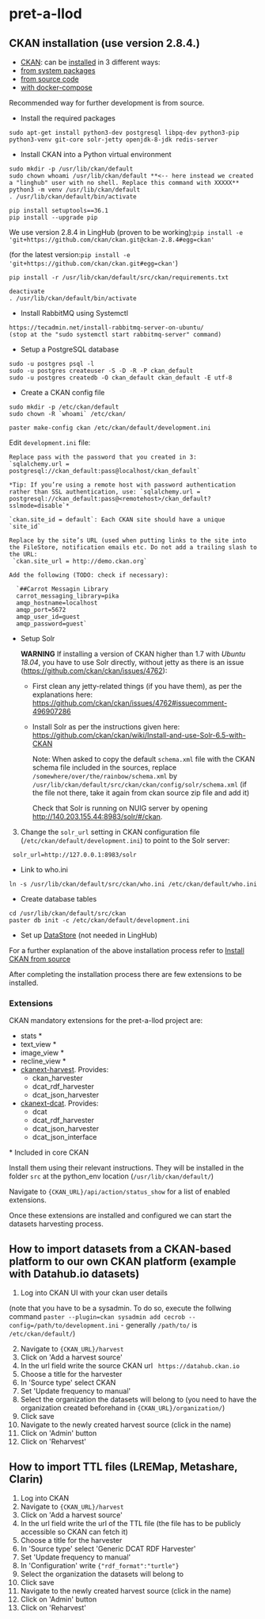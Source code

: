 # pret-a-llod
## CKAN installation (use version 2.8.4.)
- [CKAN](https://ckan.org/): can be [installed](https://ckan.org/download-and-install/) in 3 different ways:
- [from system packages](https://docs.ckan.org/en/latest/maintaining/installing/install-from-package.html)
- [from source code](https://docs.ckan.org/en/latest/maintaining/installing/install-from-source.html)
- [with docker-compose](https://docs.ckan.org/en/latest/maintaining/installing/install-from-docker-compose.html)

Recommended way for further development is from source.
- Install the required packages

`sudo apt-get install python3-dev postgresql libpq-dev python3-pip python3-venv git-core solr-jetty openjdk-8-jdk redis-server`
- Install CKAN into a Python virtual environment
```
sudo mkdir -p /usr/lib/ckan/default
sudo chown whoami /usr/lib/ckan/default **<-- here instead we created a "linghub" user with no shell. Replace this command with XXXXX**
python3 -m venv /usr/lib/ckan/default
. /usr/lib/ckan/default/bin/activate
```
 
```
pip install setuptools==36.1 
pip install --upgrade pip
```

We use version 2.8.4 in LingHub (proven to be working):`pip install -e 'git+https://github.com/ckan/ckan.git@ckan-2.8.4#egg=ckan'`

(for the latest version:`pip install -e 'git+https://github.com/ckan/ckan.git#egg=ckan'`)

`pip install -r /usr/lib/ckan/default/src/ckan/requirements.txt`

```
deactivate
. /usr/lib/ckan/default/bin/activate
```

- Install RabbitMQ using Systemctl 
```
https://tecadmin.net/install-rabbitmq-server-on-ubuntu/
(stop at the "sudo systemctl start rabbitmq-server" command)
```

- Setup a PostgreSQL database
```
sudo -u postgres psql -l
sudo -u postgres createuser -S -D -R -P ckan_default
sudo -u postgres createdb -O ckan_default ckan_default -E utf-8
```
- Create a CKAN config file
```
sudo mkdir -p /etc/ckan/default
sudo chown -R `whoami` /etc/ckan/
```
`paster make-config ckan /etc/ckan/default/development.ini`

  Edit `development.ini` file:
  
    Replace pass with the password that you created in 3:
    `sqlalchemy.url = postgresql://ckan_default:pass@localhost/ckan_default`
    
    *Tip: If you’re using a remote host with password authentication rather than SSL authentication, use: `sqlalchemy.url = postgresql://ckan_default:pass@<remotehost>/ckan_default?sslmode=disable`*

    `ckan.site_id = default`: Each CKAN site should have a unique `site_id`
    
    Replace by the site’s URL (used when putting links to the site into the FileStore, notification emails etc. Do not add a trailing slash to the URL:
     `ckan.site_url = http://demo.ckan.org`
    
    Add the following (TODO: check if necessary):
     
      `##Carrot Messagin Library
      carrot_messaging_library=pika
      amqp_hostname=localhost
      amqp_port=5672
      amqp_user_id=guest
      amqp_password=guest`


- Setup Solr
  
  [//]: # "Commented out as not releveant anymore: If using Ubuntu 18.04 do:  
    `sudo ln -s /etc/solr/solr-jetty.xml /var/lib/jetty9/webapps/solr.xml`
    Then edit the `jetty.port` value in `/etc/jetty9/start.ini`:
      `jetty.port=8983  # (line 23)`_"
      
  **WARNING** If installing a version of CKAN higher than 1.7 with *Ubuntu 18.04*, you have to use Solr directly, without jetty as there is an issue (https://github.com/ckan/ckan/issues/4762):
  
  -  First clean any jetty-related things (if you have them), as per the explanations here:  https://github.com/ckan/ckan/issues/4762#issuecomment-496907286
  - Install Solr as per the instructions given here: https://github.com/ckan/ckan/wiki/Install-and-use-Solr-6.5-with-CKAN

    Note: When asked to copy the default `schema.xml` file with the CKAN schema file included in the sources, replace `/somewhere/over/the/rainbow/schema.xml` by `/usr/lib/ckan/default/src/ckan/ckan/config/solr/schema.xml` (if the file not there, take it again from ckan source zip file and add it)
    
    Check that Solr is running on NUIG server by opening http://140.203.155.44:8983/solr/#/ckan.

3. Change the `solr_url` setting in CKAN configuration file (`/etc/ckan/default/development.ini`) to point to the Solr server:

  ` solr_url=http://127.0.0.1:8983/solr`

- Link to who.ini

`ln -s /usr/lib/ckan/default/src/ckan/who.ini /etc/ckan/default/who.ini`
- Create database tables
```
cd /usr/lib/ckan/default/src/ckan
paster db init -c /etc/ckan/default/development.ini
```
- Set up [DataStore](https://docs.ckan.org/en/latest/maintaining/datastore.html#setting-up-the-datastore) (not needed in LingHub)

For a further explanation of the above installation process refer to [Install CKAN from source](https://docs.ckan.org/en/latest/maintaining/installing/install-from-source.html)

After completing the installation process there are few extensions to be installed.


### Extensions 
CKAN mandatory extensions for the pret-a-llod project are:
- stats *
- text_view *
- image_view *
- recline_view *
- [ckanext-harvest](https://github.com/ckan/ckanext-harvest). Provides:
  - ckan_harvester
  - dcat_rdf_harvester
  - dcat_json_harvester
- [ckanext-dcat](https://github.com/ckan/ckanext-dcat). Provides:
  - dcat
  - dcat_rdf_harvester
  - dcat_json_harvester
  - dcat_json_interface

\* Included in core CKAN

Install them using their relevant instructions. They will be installed in the folder `src` at the python_env location (`/usr/lib/ckan/default/`)

Navigate to `{CKAN_URL}/api/action/status_show` for a list of enabled extensions.


Once these extensions are installed and configured we can start the datasets harvesting process.


## How to import datasets from a CKAN-based platform to our own CKAN platform (example with Datahub.io datasets)
1. Log into CKAN UI with your ckan user details 

(note that you have to be a sysadmin. 
To do so, execute the follwing command `paster --plugin=ckan sysadmin add cecrob --config=/path/to/development.ini` - generally `/path/to/` is `/etc/ckan/default/`)

2. Navigate to `{CKAN_URL}/harvest`
3. Click on 'Add a harvest source'
4. In the url field write the source CKAN url ` https://datahub.ckan.io`
5. Choose a title for the harvester
6. In 'Source type' select CKAN
7. Set 'Update frequency to manual'
8. Select the organization the datasets will belong to (you need to have the organization created beforehand in `{CKAN_URL}/organization/`)
9. Click save
10. Navigate to the newly created harvest source (click in the name)
11. Click on 'Admin' button
12. Click on 'Reharvest'

## How to import TTL files (LREMap, Metashare, Clarin)
1. Log into CKAN
2. Navigate to `{CKAN_URL}/harvest`
3. Click on 'Add a harvest source'
4. In the url field write the url of the TTL file (the file has to be publicly accessible so CKAN can fetch it)
5. Choose a title for the harvester
6. In 'Source type' select 'Generic DCAT RDF Harvester'
7. Set 'Update frequency to manual'
8. In 'Configuration' write `{"rdf_format":"turtle"}`
9. Select the organization the datasets will belong to
10. Click save
11. Navigate to the newly created harvest source (click in the name)
12. Click on 'Admin' button
13. Click on 'Reharvest'
